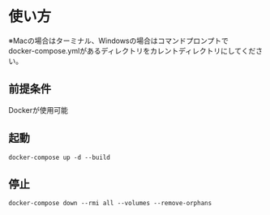 # 使い方
※Macの場合はターミナル、Windowsの場合はコマンドプロンプトで  
docker-compose.ymlがあるディレクトリをカレントディレクトリにしてください。 

## 前提条件
Dockerが使用可能

## 起動

```
docker-compose up -d --build
```

## 停止

```
docker-compose down --rmi all --volumes --remove-orphans
```
